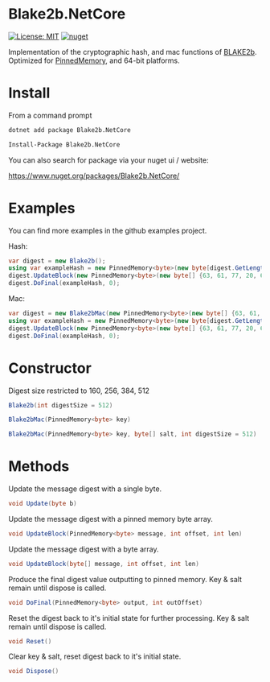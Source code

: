 # Blake2b.NetCore
[![License: MIT](https://img.shields.io/badge/License-MIT-yellow.svg)](https://opensource.org/licenses/MIT) [![nuget](https://img.shields.io/nuget/v/Blake2b.NetCore.svg)](https://www.nuget.org/packages/Blake2b.NetCore/)

Implementation of the cryptographic hash, and mac functions of [BLAKE2b](https://tools.ietf.org/html/draft-saarinen-blake2-02). Optimized for [PinnedMemory](https://github.com/TimothyMeadows/PinnedMemory), and 64-bit platforms.

# Install

From a command prompt
```bash
dotnet add package Blake2b.NetCore
```

```bash
Install-Package Blake2b.NetCore
```

You can also search for package via your nuget ui / website:

https://www.nuget.org/packages/Blake2b.NetCore/

# Examples

You can find more examples in the github examples project.

Hash:
```csharp
var digest = new Blake2b();
using var exampleHash = new PinnedMemory<byte>(new byte[digest.GetLength()]);
digest.UpdateBlock(new PinnedMemory<byte>(new byte[] {63, 61, 77, 20, 63, 61, 77, 20, 63, 61, 77}, false), 0, 11);
digest.DoFinal(exampleHash, 0);
```

Mac:
```csharp
var digest = new Blake2bMac(new PinnedMemory<byte>(new byte[] {63, 61, 77, 20, 63, 61, 77}, false));
using var exampleHash = new PinnedMemory<byte>(new byte[digest.GetLength()]);
digest.UpdateBlock(new PinnedMemory<byte>(new byte[] {63, 61, 77, 20, 63, 61, 77, 20, 63, 61, 77}, false), 0, 11);
digest.DoFinal(exampleHash, 0);
```

# Constructor

Digest size restricted to 160, 256, 384, 512

```csharp
Blake2b(int digestSize = 512)
```
```csharp
Blake2bMac(PinnedMemory<byte> key)
```
```csharp
Blake2bMac(PinnedMemory<byte> key, byte[] salt, int digestSize = 512)
```
# Methods

Update the message digest with a single byte.
```csharp
void Update(byte b)
```

Update the message digest with a pinned memory byte array.
```csharp
void UpdateBlock(PinnedMemory<byte> message, int offset, int len)
```

Update the message digest with a byte array.
```csharp
void UpdateBlock(byte[] message, int offset, int len)
```

Produce the final digest value outputting to pinned memory. Key & salt remain until dispose is called.
```csharp
void DoFinal(PinnedMemory<byte> output, int outOffset)
```

Reset the digest back to it's initial state for further processing. Key & salt remain until dispose is called.
```csharp
void Reset()
```

Clear key & salt, reset digest back to it's initial state.
```csharp
void Dispose()
```
